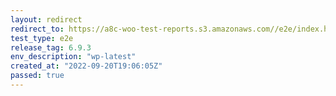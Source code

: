 ```yaml
---
layout: redirect
redirect_to: https://a8c-woo-test-reports.s3.amazonaws.com//e2e/index.html
test_type: e2e
release_tag: 6.9.3
env_description: "wp-latest"
created_at: "2022-09-20T19:06:05Z"
passed: true
---
```

